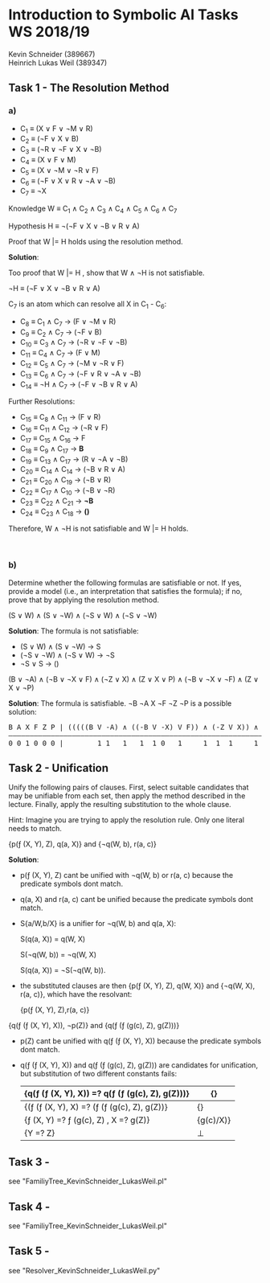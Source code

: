 
# Introduction to Symbolic AI  Tasks WS 2018/19

Kevin Schneider (389667)  
Heinrich Lukas Weil (389347)  

## Task 1 - The Resolution Method

### a)

- C<sub>1</sub> ≡ (X ∨ F ∨ ¬M ∨ R)
- C<sub>2</sub> ≡ (¬F ∨ X ∨ B)
- C<sub>3</sub> ≡ (¬R ∨ ¬F ∨ X ∨ ¬B)
- C<sub>4</sub> ≡ (X ∨ F ∨ M)
- C<sub>5</sub> ≡ (X ∨ ¬M ∨ ¬R ∨ F)
- C<sub>6</sub> ≡ (¬F ∨ X ∨ R ∨ ¬A ∨ ¬B)
- C<sub>7</sub> ≡ ¬X

Knowledge W ≡  C<sub>1</sub> ∧ C<sub>2</sub> ∧ C<sub>3</sub> ∧ C<sub>4</sub> ∧ C<sub>5</sub> ∧ C<sub>6</sub> ∧ C<sub>7</sub>

Hypothesis H ≡ ¬(¬F ∨ X ∨ ¬B ∨ R ∨ A)

Proof that W |= H holds using the resolution method.

**Solution**:

Too proof that W |= H , show that W ∧ ¬H is not satisfiable.

¬H ≡ (¬F ∨ X ∨ ¬B ∨ R ∨ A)

C<sub>7</sub> is an atom which can resolve all X in C<sub>1</sub> - C<sub>6</sub>:

- C<sub>8</sub> ≡ C<sub>1</sub> ∧ C<sub>7</sub> → (F ∨ ¬M ∨ R)
- C<sub>9</sub> ≡ C<sub>2</sub> ∧ C<sub>7</sub> → (¬F ∨ B)
- C<sub>10</sub> ≡ C<sub>3</sub> ∧ C<sub>7</sub> → (¬R ∨ ¬F ∨ ¬B)
- C<sub>11</sub> ≡ C<sub>4</sub> ∧ C<sub>7</sub> → (F ∨ M)
- C<sub>12</sub> ≡ C<sub>5</sub> ∧ C<sub>7</sub> → (¬M ∨ ¬R ∨ F)
- C<sub>13</sub> ≡ C<sub>6</sub> ∧ C<sub>7</sub> → (¬F ∨ R ∨ ¬A ∨ ¬B)
- C<sub>14</sub> ≡ ¬H ∧ C<sub>7</sub> → (¬F ∨ ¬B ∨ R ∨ A)

Further Resolutions:

- C<sub>15</sub> ≡ C<sub>8</sub> ∧ C<sub>11</sub> → (F ∨ R)
- C<sub>16</sub> ≡ C<sub>11</sub> ∧ C<sub>12</sub> → (¬R ∨ F)
- C<sub>17</sub> ≡ C<sub>15</sub> ∧ C<sub>16</sub> → F
- C<sub>18</sub> ≡ C<sub>9</sub> ∧ C<sub>17</sub> → **B**
- C<sub>19</sub> ≡ C<sub>13</sub> ∧ C<sub>17</sub> -> (R ∨ ¬A ∨ ¬B)
- C<sub>20</sub> ≡ C<sub>14</sub> ∧ C<sub>14</sub> → (¬B ∨ R ∨ A)
- C<sub>21</sub> ≡ C<sub>20</sub> ∧ C<sub>19</sub> → (¬B ∨ R)
- C<sub>22</sub> ≡ C<sub>17</sub> ∧ C<sub>10</sub> → (¬B ∨ ¬R)
- C<sub>23</sub> ≡ C<sub>22</sub> ∧ C<sub>21</sub> → **¬B**
- C<sub>24</sub> ≡  C<sub>23</sub> ∧ C<sub>18</sub> → **()**

Therefore, W ∧ ¬H is not satisfiable and W |= H holds.

</br>

### b)

Determine whether the following formulas are satisfiable or not. If yes,
provide a model (i.e., an interpretation that satisfies the formula); if no,
prove that by applying the resolution method.

(S ∨ W) ∧ (S ∨ ¬W) ∧ (¬S ∨ W) ∧ (¬S ∨ ¬W)

**Solution**: The formula is not satisfiable:

- (S ∨ W) ∧ (S ∨ ¬W) -> S
- (¬S ∨ ¬W) ∧ (¬S ∨ W) -> ¬S
- ¬S ∨ S -> ()

(B ∨ ¬A) ∧ (¬B ∨ ¬X ∨ F) ∧ (¬Z ∨ X) ∧ (Z ∨ X ∨ P) ∧ (¬B ∨ ¬X ∨ ¬F) ∧ (Z ∨ X ∨ ¬P)

**Solution**: The formula is satisfiable. ¬B ¬A X ¬F ¬Z ¬P is a possible solution:

<pre>
B A X F Z P | (((((B V -A) ∧ ((-B V -X) V F)) ∧ (-Z V X)) ∧ ((Z V X) V P)) ∧ ((-B V -X) V -F)) ∧ ((Z V X) V -P)
–––––––––––––––––––––––––––––––––––––––––––––––––––––––––––––––––––––––––––––––––––––––––––––––––––––––––––––––
0 0 1 0 0 0 |        1 1   1   1  1 0   1     1  1  1     1     1    1     1   1  1 0   1 1    1     1    1 1  
</pre>

## Task 2 - Unification

Unify the following pairs of clauses. First, select suitable candidates that may
be unifiable from each set, then apply the method described in the lecture.
Finally, apply the resulting substitution to the whole clause.

Hint: Imagine you are trying to apply the resolution rule. Only one literal needs to match.

{p(ƒ (X, Y), Z), q(a, X)} and {¬q(W, b), r(a, c)}

**Solution**:

- p(ƒ (X, Y), Z) cant be unified with ¬q(W, b) or r(a, c) because the predicate symbols dont match.
- q(a, X) and r(a, c) cant be unified because the predicate symbols dont match.

- S{a/W,b/X} is a unifier for ¬q(W, b) and q(a, X):

    S(q(a, X)) = q(W, X)

    S(¬q(W, b)) = ¬q(W, X)

    S(q(a, X)) = ¬S(¬q(W, b)).

- the substituted clauses are then {p(ƒ (X, Y), Z), q(W, X)} and {¬q(W, X), r(a, c)}, which have the resolvant:

    {p(ƒ (X, Y), Z),r(a, c)}

{q(ƒ (ƒ (X, Y), X)), ¬p(Z)} and {q(ƒ (ƒ (g(c), Z), g(Z)))}

- p(Z) cant be unified with q(ƒ (ƒ (X, Y), X)) because the predicate symbols dont match.

- q(ƒ (ƒ (X, Y), X)) and q(ƒ (ƒ (g(c), Z), g(Z))) are candidates for unification, but substitution of two different constants fails:

    | {q(ƒ (ƒ (X, Y), X)) =? q(ƒ (ƒ (g(c), Z), g(Z)))}| {} |
    |---|---|
    | {(ƒ (ƒ (X, Y), X) =? (ƒ (ƒ (g(c), Z), g(Z))} | {} |
    | {ƒ (X, Y) =? ƒ (g(c), Z) , X =? g(Z)}| {g(c)/X)} |
    | {Y =? Z} | ⊥ |

## Task 3 -
see "FamiliyTree_KevinSchneider_LukasWeil.pl"

## Task 4 -
see "FamiliyTree_KevinSchneider_LukasWeil.pl"

## Task 5 -
see "Resolver_KevinSchneider_LukasWeil.py"